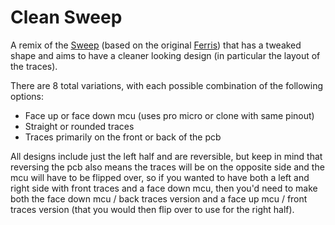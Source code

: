 # Clean Sweep

A remix of the [Sweep](https://github.com/davidphilipbarr/Sweep) (based on the original [Ferris](https://github.com/pierrechevalier83/ferris)) that has a tweaked shape and aims to have a cleaner looking design (in particular the layout of the traces).

There are 8 total variations, with each possible combination of the following options:
- Face up or face down mcu (uses pro micro or clone with same pinout)
- Straight or rounded traces
- Traces primarily on the front or back of the pcb

All designs include just the left half and are reversible, but keep in mind that reversing the pcb also means the traces will be on the opposite side and the mcu will have to be flipped over, so if you wanted to have both a left and right side with front traces and a face down mcu, then you'd need to make both the face down mcu / back traces version and a face up mcu / front traces version (that you would then flip over to use for the right half).
